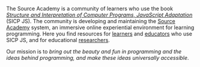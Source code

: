 The Source Academy is a community of learners who use the book [*Structure and Interpretation of Computer Programs, JavaScript Adaptation*](https://sourceacademy.org/sicpjs/) (SICP JS). The community is developing and maintaining the [Source Academy](https://sourceacademy.org/) system, an immersive online experiential environment for learning programming. Here you find resources for [learners](/learner) and [educators](/educator) who use SICP JS, and for educational [researchers](/researcher).

Our mission is to *bring out the beauty and fun in programming and the ideas behind programming, and make these ideas universally accessible*.

